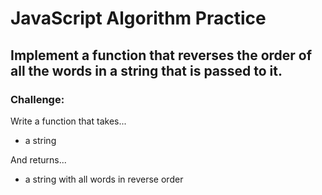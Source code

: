 # JavaScript Algorithm Practice 

## Implement a function that reverses the order of all the words in a string that is passed to it.

### Challenge:
Write a function that takes...
- a string

And returns...
- a string with all words in reverse order
